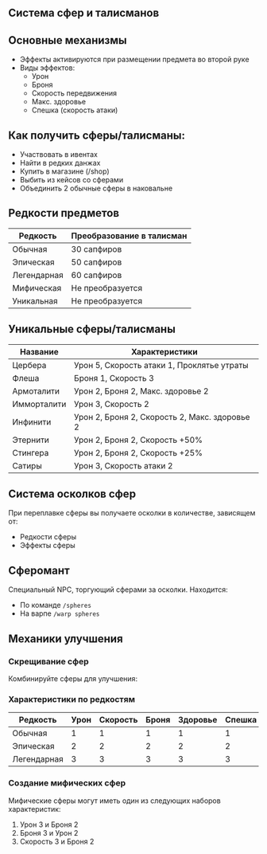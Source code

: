 ## Система сфер и талисманов

## Основные механизмы
- Эффекты активируются при размещении предмета во второй руке
- Виды эффектов:
  - Урон
  - Броня
  - Скорость передвижения
  - Макс. здоровье
  - Спешка (скорость атаки)
    
## Как получить сферы/талисманы:

- Участвовать в ивентах
- Найти в редких данжах
- Купить в магазине (/shop)
- Выбить из кейсов со сферами
- Объединить 2 обычные сферы в наковальне  

## Редкости предметов
| Редкость      | Преобразование в талисман |
|---------------|--------------------------|
| Обычная       | 30 сапфиров             |
| Эпическая     | 50 сапфиров             |
| Легендарная   | 60 сапфиров             |
| Мифическая    | Не преобразуется        |
| Уникальная    | Не преобразуется        |

## Уникальные сферы/талисманы
| Название       | Характеристики                          |
|----------------|----------------------------------------|
| Цербера        | Урон 5, Скорость атаки 1, Проклятье утраты  |
| Флеша          | Броня 1, Скорость 3                   |
| Армоталити     | Урон 2, Броня 2, Макс. здоровье 2     |
| Имморталити    | Урон 3, Скорость 2                     |
| Инфинити       | Урон 2, Броня 2, Скорость 2, Макс. здоровье 2 |
| Этернити       | Урон 2, Броня 2, Скорость +50%         |
| Стингера       | Урон 2, Броня 2, Скорость +25%         |
| Сатиры         | Урон 3, Скорость атаки 2               |


## Система осколков сфер

При переплавке сферы вы получаете осколки в количестве, зависящем от:
- Редкости сферы
- Эффекты сферы


## Сферомант

Специальный NPC, торгующий сферами за осколки. Находится:
- По команде `/spheres`
- На варпе `/warp spheres`

## Механики улучшения
### Скрещивание сфер
Комбинируйте сферы для улучшения:

### Характеристики по редкостям
| Редкость      | Урон | Скорость | Броня | Здоровье | Спешка |
|--------------|------|----------|-------|----------|--------|
| Обычная      | 1    | 1        | 1     | 1        | 1      |
| Эпическая    | 2    | 2        | 2     | 2        | 2      |
| Легендарная  | 3    | 3        | 3     | 3        | 3      |

### Создание мифических сфер
Мифические сферы могут иметь один из следующих наборов характеристик:
1. Урон 3 и Броня 2
2. Броня 3 и Урон 2
3. Скорость 3 и Броня 2

